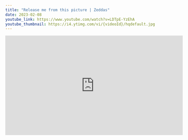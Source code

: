```yaml
---
title: "Release me from this picture | Zeddas"
date: 2023-02-08
youtube_link: https://www.youtube.com/watch?v=LDTpE-YzEhA
youtube_thumbnail: https://i4.ytimg.com/vi/{videoId}/hqdefault.jpg
---
```

<iframe width="560" height="315" src="https://www.youtube.com/embed/LDTpE-YzEhA" title="Release me from this picture | Zeddas" frameborder="0" allow="accelerometer; autoplay; clipboard-write; encrypted-media; gyroscope; picture-in-picture; web-share" allowfullscreen></iframe>
